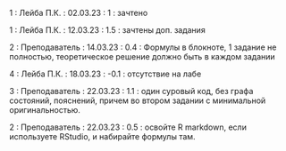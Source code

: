1 : Лейба П.К. : 02.03.23 : 1 : зачтено

1 : Лейба П.К. : 12.03.23 : 1.5 : зачтены доп. задания

2 : Преподаватель : 14.03.23 : 0.4 : Формулы в блокноте, 1 задание не полностью, теоретическое решение должно быть в каждом задании

4 : Лейба П.К. : 18.03.23 : -0.1 : отсутствие на лабе

3 : Преподаватель : 22.03.23 : 1.1 : один суровый код, без графа состояний, пояснений, причем во втором задании с минимальной оригинальностью.

2 : Преподаватель : 22.03.23 : 0.5 : освойте R markdown, если используете RStudio, и набирайте формулы там.

